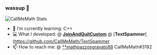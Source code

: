 ### wassup 👋

![CallMeMath Stats](https://github-readme-stats.vercel.app/api?username=CallMeMath&show_icons=true&theme=radical)

- 🌱 I’m currently learning: C++
- 💻 What I developed: @ [**JoinAndQuitCustom**](https://github.com/CallMeMath/JoinAndQuitCustom) @ [**TextSpammer**](https://github.com/CallMeMath/TextSpammer
- 📫 How to reach me: @ [**mathpazzosgravato88](t.me/mathpazzosgravato) CallMeMath#3192

